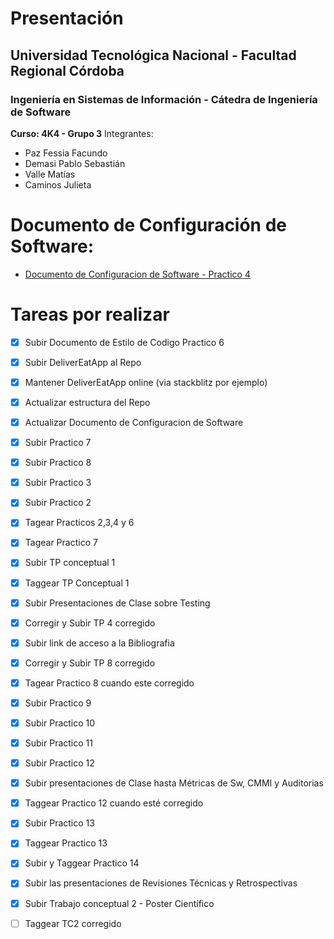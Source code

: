
# Presentación
## Universidad Tecnológica Nacional - Facultad Regional Córdoba
### Ingeniería en Sistemas de Información - Cátedra de Ingeniería de Software
**Curso: 4K4 - Grupo 3**
Integrantes: 
- Paz Fessia Facundo
- Demasi Pablo Sebastián
- Valle Matías
- Caminos Julieta

# Documento de Configuración de Software: 
- [Documento de Configuracion de Software - Practico 4](https://github.com/FacuPazF/ISW_Grupo_3_2022/blob/main/Trabajos_practicos/Practico_4-Herramientas_de_SCM/ISW_4K4_2022_Grupo_3_Practico_4_GestionDeItemsDeConfiguracion.pdf)

# Tareas por realizar 
- [x] Subir Documento de Estilo de Codigo Practico 6
- [x] Subir DeliverEatApp al Repo
- [x] Mantener DeliverEatApp online (via stackblitz por ejemplo)
- [x] Actualizar estructura del Repo
- [x] Actualizar Documento de Configuracion de Software
- [x] Subir Practico 7
- [x] Subir Practico 8
- [x] Subir Practico 3
- [x] Subir Practico 2
- [x] Tagear Practicos 2,3,4 y 6
- [x] Tagear Practico 7
- [x] Subir TP conceptual 1
- [x] Taggear TP Conceptual 1
- [x] Subir Presentaciones de Clase sobre Testing
- [x] Corregir y Subir TP 4 corregido
- [x] Subir link de acceso a la Bibliografia
- [x] Corregir y Subir TP 8 corregido
- [x] Tagear Practico 8 cuando este corregido
- [x] Subir Practico 9
- [x] Subir Practico 10
- [x] Subir Practico 11
- [x] Subir Practico 12
- [x] Subir presentaciones de Clase hasta Métricas de Sw, CMMI y Auditorias
- [x] Taggear Practico 12 cuando esté corregido
- [x] Subir Practico 13
- [x] Taggear Practico 13
- [x] Subir y Taggear Practico 14
- [x] Subir las presentaciones de Revisiones Técnicas y Retrospectivas
- [x] Subir Trabajo conceptual 2 - Poster Científico
- [ ] Taggear TC2 corregido


 
